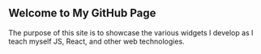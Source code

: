 ## Welcome to My GitHub Page

The purpose of this site is to showcase the various widgets I develop as I teach myself JS, React, and other web technologies.
